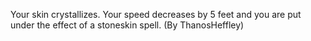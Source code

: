 Your skin crystallizes. Your speed decreases by 5 feet and you are put under the effect of a stoneskin spell. (By ThanosHeffley)